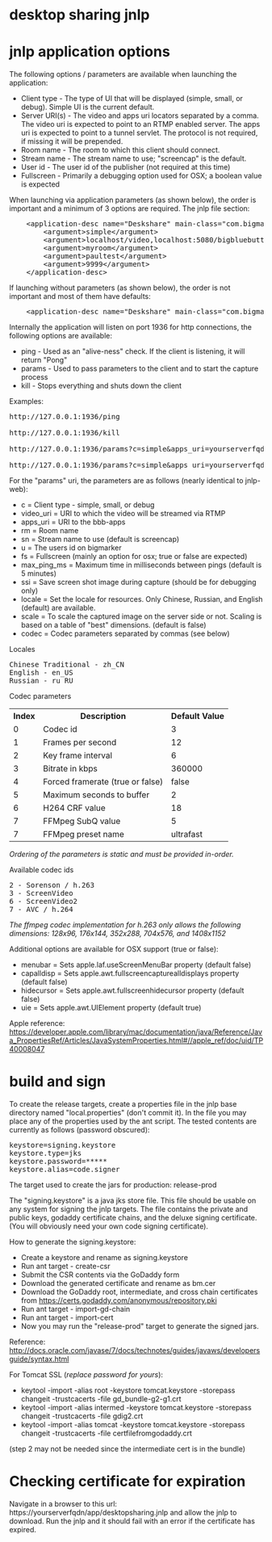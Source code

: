 desktop sharing jnlp 
====================

jnlp application options
========================

The following options / parameters are available when launching the application:

 * Client type - The type of UI that will be displayed (simple, small, or debug). Simple UI is the current default.
 * Server URI(s) - The video and apps uri locators separated by a comma. The video uri is expected to point to an RTMP enabled server. The apps uri is expected to point to a tunnel servlet. The protocol is not required, if missing it will be prepended.
 * Room name - The room to which this client should connect.
 * Stream name - The stream name to use; "screencap" is the default.
 * User id - The user id of the publisher (not required at this time)
 * Fullscreen - Primarily a debugging option used for OSX; a boolean value is expected

When launching via application parameters (as shown below), the order is important and a minimum of 3 options are required. The jnlp file section:
<pre>
    &lt;application-desc name="Deskshare" main-class="com.bigmarker.client.deskshare.Main"&gt;
        &lt;argument&gt;simple&lt;/argument&gt;
        &lt;argument&gt;localhost/video,localhost:5080/bigbluebutton/dscontrol.jspx&lt;/argument&gt;
        &lt;argument&gt;myroom&lt;/argument&gt;
        &lt;argument&gt;paultest&lt;/argument&gt;
        &lt;argument&gt;9999&lt;/argument&gt;
    &lt;/application-desc&gt;
</pre>

If launching without parameters (as shown below), the order is not important and most of them have defaults:
<pre>
    &lt;application-desc name="Deskshare" main-class="com.bigmarker.client.deskshare.Main" /&gt;
</pre>

Internally the application will listen on port 1936 for http connections, the following options are available:
 
 * ping - Used as an "alive-ness" check. If the client is listening, it will return "Pong"
 * params - Used to pass parameters to the client and to start the capture process
 * kill - Stops everything and shuts down the client

Examples:
<pre>
http://127.0.0.1:1936/ping

http://127.0.0.1:1936/kill

http://127.0.0.1:1936/params?c=simple&apps_uri=yourserverfqdn/bigbluebutton/dscontrol.jspx&video_uri=yourserverfqdn/video&rm=182711cafe-babe&sn=mycapture&u=007&fs=false

http://127.0.0.1:1936/params?c=simple&apps_uri=yourserverfqdn/bigbluebutton/dscontrol.jspx&video_uri=yourserverfqdn/video&rm=182711cafe-babe&u=007&scale=true&codec=7,15,5,540000,true
</pre> 
 
For the "params" uri, the parameters are as follows (nearly identical to jnlp-web):

 * c = Client type - simple, small, or debug
 * video_uri = URI to which the video will be streamed via RTMP
 * apps_uri = URI to the bbb-apps
 * rm = Room name
 * sn = Stream name to use (default is screencap)
 * u = The users id on bigmarker
 * fs = Fullscreen (mainly an option for osx; true or false are expected)
 * max_ping_ms = Maximum time in milliseconds between pings (default is 5 minutes)
 * ssi = Save screen shot image during capture (should be for debugging only)
 * locale = Set the locale for resources. Only Chinese, Russian, and English (default) are available.
 * scale = To scale the captured image on the server side or not. Scaling is based on a table of "best" dimensions. (default is false)
 * codec = Codec parameters separated by commas (see below)

Locales
<pre>
Chinese Traditional - zh_CN
English - en_US
Russian - ru_RU
</pre>

Codec parameters
<table>
<tr><th>Index</th><th>Description</th><th>Default Value</th></tr>
<tr><td>0</td><td>Codec id</td><td>3</td></tr>
<tr><td>1</td><td>Frames per second</td><td>12</td></tr>
<tr><td>2</td><td>Key frame interval</td><td>6</td></tr>
<tr><td>3</td><td>Bitrate in kbps</td><td>360000</td></tr>
<tr><td>4</td><td>Forced framerate (true or false)</td><td>false</td></tr>
<tr><td>5</td><td>Maximum seconds to buffer</td><td>2</td></tr>
<tr><td>6</td><td>H264 CRF value</td><td>18</td></tr>
<tr><td>7</td><td>FFMpeg SubQ value</td><td>5</td></tr>
<tr><td>7</td><td>FFMpeg preset name</td><td>ultrafast</td></tr>
</table>
<i>Ordering of the parameters is static and must be provided in-order.</i>

Available codec ids
<pre>
2 - Sorenson / h.263
3 - ScreenVideo
6 - ScreenVideo2
7 - AVC / h.264
</pre>
<i>The ffmpeg codec implementation for h.263 only allows the following dimensions: 128x96, 176x144, 352x288, 704x576, and 1408x1152</i>

Additional options are available for OSX support (true or false):

 * menubar = Sets apple.laf.useScreenMenuBar property (default false)
 * capalldisp = Sets apple.awt.fullscreencapturealldisplays property (default false)
 * hidecursor = Sets apple.awt.fullscreenhidecursor property (default false)
 * uie = Sets apple.awt.UIElement property (default true)

Apple reference:  https://developer.apple.com/library/mac/documentation/java/Reference/Java_PropertiesRef/Articles/JavaSystemProperties.html#//apple_ref/doc/uid/TP40008047
				  
build and sign
====================

To create the release targets, create a properties file in the jnlp base directory named "local.properties" (don't commit it). In the file you may place any of the properties used by the ant script. The tested contents are currently as follows (password obscured):

<pre>
keystore=signing.keystore
keystore.type=jks
keystore.password=*****
keystore.alias=code.signer
</pre>

The target used to create the jars for production: release-prod

The "signing.keystore" is a java jks store file. This file should be usable on any system for signing the jnlp targets. The file contains the private and public keys, godaddy certificate chains, and the deluxe signing certificate. (You will obviously need your own code signing certificate).
 
How to generate the signing.keystore:
 * Create a keystore and rename as signing.keystore
 * Run ant target - create-csr
 * Submit the CSR contents via the GoDaddy form
 * Download the generated certificate and rename as bm.cer
 * Download the GoDaddy root, intermediate, and cross chain certificates from https://certs.godaddy.com/anonymous/repository.pki
 * Run ant target - import-gd-chain
 * Run ant target - import-cert
 * Now you may run the "release-prod" target to generate the signed jars.
 
Reference: http://docs.oracle.com/javase/7/docs/technotes/guides/javaws/developersguide/syntax.html


For Tomcat SSL (<i>replace password for yours</i>):

 * keytool -import -alias root -keystore tomcat.keystore -storepass changeit -trustcacerts -file gd_bundle-g2-g1.crt
 * keytool -import -alias intermed -keystore tomcat.keystore -storepass changeit -trustcacerts -file gdig2.crt
 * keytool -import -alias tomcat -keystore tomcat.keystore -storepass changeit -trustcacerts -file certfilefromgodaddy.crt

(step 2 may not be needed since the intermediate cert is in the bundle)


Checking certificate for expiration
========
Navigate in a browser to this url: https://yourserverfqdn/app/desktopsharing.jnlp and allow the jnlp to download. Run the jnlp and it should fail with an error if the certificate has expired.


